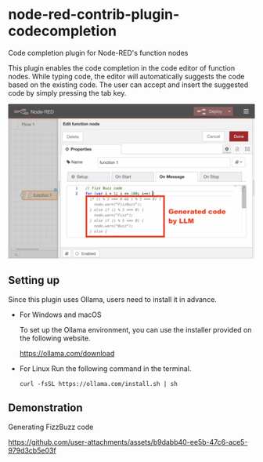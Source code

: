 # node-red-contrib-plugin-codecompletion

Code completion plugin for Node-RED's function nodes

This plugin enables the code completion in the code editor of function nodes.
While typing code, the editor will automatically suggests the code based on the existing code.
The user can accept and insert the suggested code by simply pressing the tab key.

![](fizzbuzz.png)

## Setting up
Since this plugin uses Ollama, users need to install it in advance.

- For Windows and macOS

  To set up the Ollama environment, you can use the installer provided on the following website.

  https://ollama.com/download

- For Linux
  Run the following command in the terminal.
  ```
  curl -fsSL https://ollama.com/install.sh | sh
  ```

## Demonstration
Generating FizzBuzz code


https://github.com/user-attachments/assets/b9dabb40-ee5b-47c6-ace5-979d3cb5e03f


